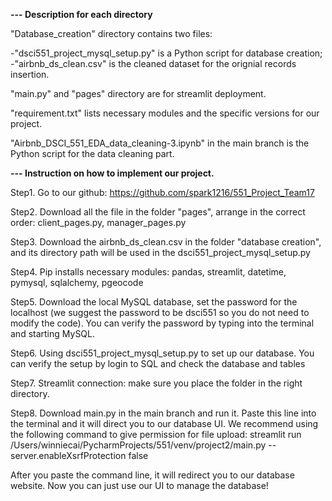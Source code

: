 **--- Description for each directory**

"Database_creation" directory contains two files: 

  -"dsci551_project_mysql_setup.py" is a Python script for database creation;
  -"airbnb_ds_clean.csv" is the cleaned dataset for the orignial records insertion.

"main.py" and "pages" directory are for streamlit deployment.

"requirement.txt" lists necessary modules and the specific versions for our project.

"Airbnb_DSCI_551_EDA_data_cleaning-3.ipynb" in the main branch is the Python script for the data cleaning part.





**--- Instruction on how to implement our project.**

Step1. Go to our github: https://github.com/spark1216/551_Project_Team17

Step2. Download all the file in the folder "pages", arrange in the correct order: client_pages.py, manager_pages.py

Step3. Download the airbnb_ds_clean.csv in the folder "database creation", and its directory path will be used in the dsci551_project_mysql_setup.py

Step4. Pip installs necessary modules: pandas, streamlit, datetime, pymysql, sqlalchemy, pgeocode

Step5. Download the local MySQL database, set the password for the localhost (we suggest the password to be dsci551 so you do not need to modify the code). You can verify the password by typing into the terminal and starting MySQL.

Step6. Using dsci551_project_mysql_setup.py to set up our database. You can verify the setup by login to SQL and check the database and tables

Step7. Streamlit connection: make sure you place the folder in the right directory. 

Step8. Download main.py in the main branch and run it. Paste this line into the terminal and it will direct you to our database UI. We recommend using the following command to give permission for file upload:  streamlit run /Users/winniecai/PycharmProjects/551/venv/project2/main.py --server.enableXsrfProtection false 

After you paste the command line, it will redirect you to our database website. Now you can just use our UI to manage the database!




